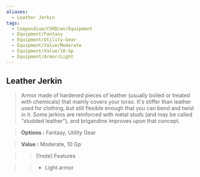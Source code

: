 ```yaml
---
aliases:
  - Leather Jerkin
tags:
  - Compendium/CSRD/en/Equipment
  - Equipment/Fantasy
  - Equipment/Utility-Gear
  - Equipment/Value/Moderate
  - Equipment/Value/10-Gp
  - Equipment/Armor/Light
---
```

  
    
## Leather Jerkin    
    
>Armor made of hardened pieces of leather (usually boiled or treated with chemicals) that mainly covers your torso. It's stiffer than leather used for clothing, but still flexible enough that you can bend and twist in it. Some jerkins are reinforced with metal studs (and may be called "studded leather"), and brigandine improves upon that concept.    
> **Options :** Fantasy, Utility Gear    
> **Value :** Moderate, 10 Gp    
>>[!note] Features    
>> - Light armor